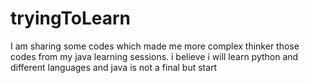 # tryingToLearn
I am sharing some codes which made me more  complex thinker
those codes from my java learning sessions.
i believe i will learn python and different languages and java is not a final but start
